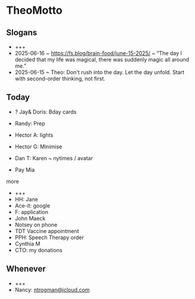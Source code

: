 # TheoMotto

## Slogans

* +++
* 2025-06-16 ~ https://fs.blog/brain-food/june-15-2025/ ~ “The day I decided that my life was magical, there was suddenly magic all around me.”
* 2025-06-15 ~ Theo: Don't rush into the day. Let the day unfold. Start with second-order thinking, not first. 

## Today

* ?
Jay& Doris: Bday cards

* Randy: Prep
* Hector A: lights
* Hector G: Minimise
* Dan T: Karen ~ nytimes / avatar
* Pay Mia

more

* +++
* HH: Jane
* Ace-it: google 
* F: application
* John Maeck
* Notsey on phone
* TDT Vaccine appointment
* PPH: Speech Therapy order
* Cynthia M
* CTO: my donations

## Whenever

* +++
* Nancy: ntrogman@icloud.com

